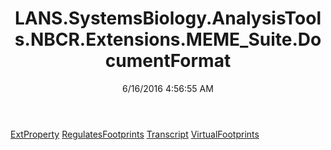 ﻿---
title: LANS.SystemsBiology.AnalysisTools.NBCR.Extensions.MEME_Suite.DocumentFormat
date: 6/16/2016 4:56:55 AM
---

[ExtProperty](T-LANS.SystemsBiology.AnalysisTools.NBCR.Extensions.MEME_Suite.DocumentFormat.ExtProperty.html)
[RegulatesFootprints](T-LANS.SystemsBiology.AnalysisTools.NBCR.Extensions.MEME_Suite.DocumentFormat.RegulatesFootprints.html)
[Transcript](T-LANS.SystemsBiology.AnalysisTools.NBCR.Extensions.MEME_Suite.DocumentFormat.Transcript.html)
[VirtualFootprints](T-LANS.SystemsBiology.AnalysisTools.NBCR.Extensions.MEME_Suite.DocumentFormat.VirtualFootprints.html)
